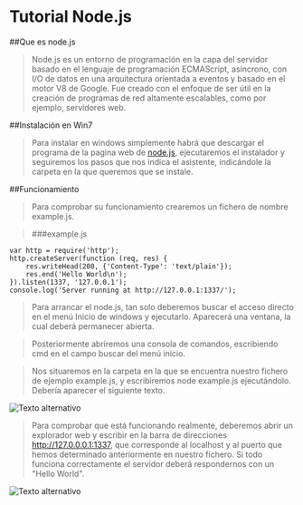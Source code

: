 # Tutorial Node.js

##Que es node.js

>Node.js es un entorno de programación en la capa del servidor basado en el lenguaje de programación ECMAScript, asíncrono, con I/O de datos en una arquitectura orientada a eventos y basado en el motor V8 de Google. 
Fue creado con el enfoque de ser útil en la creación de programas de red altamente escalables, como por ejemplo, servidores web.



##Instalación en Win7

>Para instalar en windows simplemente habrá que descargar el programa de la pagina web de [node.js], ejecutaremos el instalador y seguiremos los pasos que nos indica el asistente, indicándole la carpeta en la que queremos que se instale.



##Funcionamiento

>Para comprobar su funcionamiento crearemos un fichero de nombre example.js.

>###example.js


```
var http = require('http');
http.createServer(function (req, res) {
	res.writeHead(200, {'Content-Type': 'text/plain'});
	res.end('Hello World\n');
}).listen(1337, '127.0.0.1');
console.log('Server running at http://127.0.0.1:1337/');
 ```


>Para arrancar el node.js, tan solo deberemos buscar el acceso directo en el menú Inicio de windows y ejecutarlo. Aparecerá una ventana, la cual deberá permanecer abierta.

>Posteriormente abriremos una consola de comandos, escribiendo cmd en el campo buscar del menú inicio.

>Nos situaremos en la carpeta en la que se encuentra nuestro fichero de ejemplo example.js, y escribiremos node example.js ejecutándolo. Debería aparecer el siguiente texto.



![Texto alternativo](http://alu0100204148.github.io/tutorialnodejs/images/captura1.png "captura1")




>Para comprobar que está funcionando realmente, deberemos abrir un explorador web y escribir en la barra de direcciones http://127.0.0.0.1:1337, que corresponde al localhost y al puerto que hemos determinado anteriormente en nuestro fichero. Si todo funciona correctamente el servidor deberá respondernos con un "Hello World".




![Texto alternativo](http://alu0100204148.github.io/tutorialnodejs/images/captura2.png "captura2")





[node.js]:http://nodejs.org
